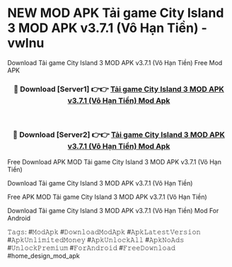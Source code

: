 # NEW MOD APK Tải game City Island 3 MOD APK v3.7.1 (Vô Hạn Tiền) - vwlnu
Download Tải game City Island 3 MOD APK v3.7.1 (Vô Hạn Tiền) Free Mod APK

<div align="center">
<h3>🔴 Download [Server1] 👉👉 <a href="https://apk-comot.site?title=Tải_game_City_Island_3_MOD_APK_v3.7.1_(Vô_Hạn_Tiền)">Tải game City Island 3 MOD APK v3.7.1 (Vô Hạn Tiền) Mod Apk</a></h3><br>

<h3>🔴 Download [Server2] 👉👉 <a href="https://apk-comot.site?title=Tải_game_City_Island_3_MOD_APK_v3.7.1_(Vô_Hạn_Tiền)">Tải game City Island 3 MOD APK v3.7.1 (Vô Hạn Tiền) Mod Apk</a></h3>
</div>


Free Download APK MOD Tải game City Island 3 MOD APK v3.7.1 (Vô Hạn Tiền)

Download Tải game City Island 3 MOD APK v3.7.1 (Vô Hạn Tiền) 

Free APK MOD Tải game City Island 3 MOD APK v3.7.1 (Vô Hạn Tiền) 

Download Tải game City Island 3 MOD APK v3.7.1 (Vô Hạn Tiền) Mod For Android

𝚃𝚊𝚐𝚜: #𝙼𝚘𝚍𝙰𝚙𝚔 #𝙳𝚘𝚠𝚗𝚕𝚘𝚊𝚍𝙼𝚘𝚍𝙰𝚙𝚔 #𝙰𝚙𝚔𝙻𝚊𝚝𝚎𝚜𝚝𝚅𝚎𝚛𝚜𝚒𝚘𝚗 #𝙰𝚙𝚔𝚄𝚗𝚕𝚒𝚖𝚒𝚝𝚎𝚍𝙼𝚘𝚗𝚎𝚢 #𝙰𝚙𝚔𝚄𝚗𝚕𝚘𝚌𝚔𝙰𝚕𝚕 #𝙰𝚙𝚔𝙽𝚘𝙰𝚍𝚜 #𝚄𝚗𝚕𝚘𝚌𝚔𝙿𝚛𝚎𝚖𝚒𝚞𝚖 #𝙵𝚘𝚛𝙰𝚗𝚍𝚛𝚘𝚒𝚍 #𝙵𝚛𝚎𝚎𝙳𝚘𝚠𝚗𝚕𝚘𝚊𝚍 #home_design_mod_apk